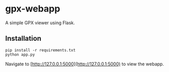 # gpx-webapp
A simple GPX viewer using Flask.

## Installation
```
pip install -r requirements.txt
python app.py
```
Navigate to [http://127.0.0.1:5000](http://127.0.0.1:5000) to view the webapp.

